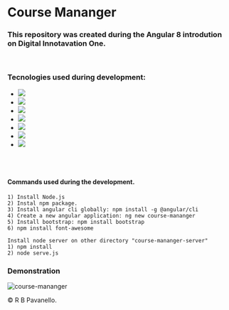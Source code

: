 # Course Mananger

### This repository was created during the Angular 8 introdution on Digital Innotavation One.

 <br>

### Tecnologies used during development:


- <img src="https://img.shields.io/badge/Angular-DD0031?style=for-the-badge&logo=angular&logoColor=white" /> 
- <img src="https://img.shields.io/badge/TypeScript-007ACC?style=for-the-badge&logo=typescript&logoColor=white" /> 
- <img src="https://img.shields.io/badge/Bootstrap-563D7C?style=for-the-badge&logo=bootstrap&logoColor=white" /> 
- <img src="https://img.shields.io/badge/HTML5-E34F26?style=for-the-badge&logo=html5&logoColor=white" /> 
- <img src="https://img.shields.io/badge/CSS3-1572B6?style=for-the-badge&logo=css3&logoColor=white" /> 
- <img src="https://img.shields.io/badge/Visual_Studio_Code-0078D4?style=for-the-badge&logo=visual%20studio%20code&logoColor=white" /> 
- <img src="https://img.shields.io/badge/Node.js-339933?style=for-the-badge&logo=nodedotjs&logoColor=white" /> 
<br/>
<br/>

#### Commands used during the development.
    1) Install Node.js
    2) Instal npm package.
    3) Install angular cli globally: npm install -g @angular/cli
    4) Create a new angular application: ng new course-mananger
    5) Install bootstrap: npm install bootstrap
    6) npm install font-awesome

    Install node server on other directory "course-mananger-server"
    1) npm install
    2) node serve.js

### Demonstration
![course-mananger](https://user-images.githubusercontent.com/53226501/136870143-2a10c3a1-d1e5-4cef-b29c-5ea82a391a93.gif)

© R B  Pavanello.